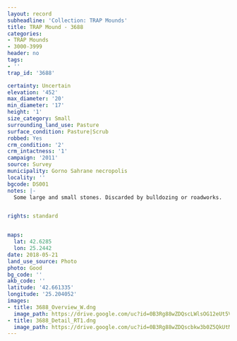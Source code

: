 ```yaml
---
layout: record
subheadline: 'Collection: TRAP Mounds'
title: TRAP Mound - 3688
categories:
- TRAP Mounds
- 3000-3999
header: no
tags:
- ''
trap_id: '3688'

certainty: Uncertain
elevation: '452'
max_diameter: '20'
min_diameter: '17'
height: '1'
size_category: Small
surrounding_land_use: Pasture
surface_condition: Pasture|Scrub
robbed: Yes
crm_condition: '2'
crm_intactness: '1'
campaign: '2011'
source: Survey
municipality: Gorno Sahrane necropolis
locality: ''
bgcode: DS001
notes: |-
  Some large and small stones. Discarded by bulldozing or roadworks.


rights: standard


maps:
  lat: 42.6285
  lon: 25.2442
date: 2018-05-21
land_use_source: Photo
photo: Good
bg_code: ''
akb_code: ''
latitude: '42.661335'
longitude: '25.204052'
images:
- title: 3688_Overview_W.dng
  image_path: https://drive.google.com/uc?id=0B3Rg88wZDQscLWlsOG12eUt5VlE
- title: 3688_Detail_RT1.dng
  image_path: https://drive.google.com/uc?id=0B3Rg88wZDQscbkw3b0Z5QkUtM3M
---
```

